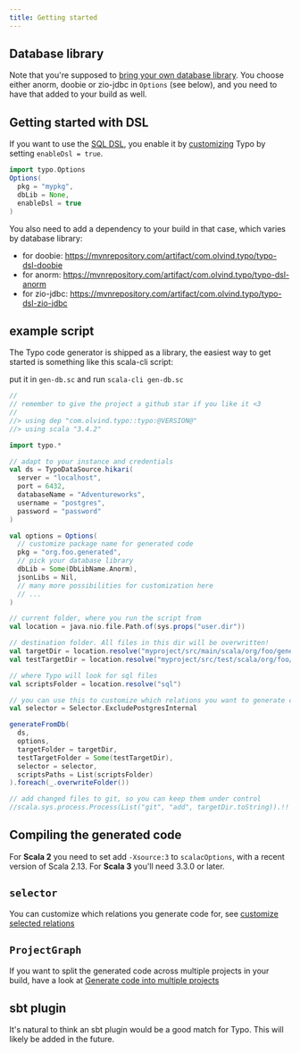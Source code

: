 ```yaml
---
title: Getting started
---
```


## Database library
Note that you're supposed to [bring your own database library](other-features/flexible.md). You choose either anorm, doobie or zio-jdbc in `Options` (see below),
and you need to have that added to your build as well.

## Getting started with DSL

If you want to use the [SQL DSL](what-is/dsl.md), you enable it by [customizing](customization/overview.md) Typo by setting `enableDsl = true`.

```scala mdoc:silent
import typo.Options
Options(
  pkg = "mypkg",
  dbLib = None,
  enableDsl = true
)
```

You also need to add a dependency to your build in that case, which varies by database library:
- for doobie: https://mvnrepository.com/artifact/com.olvind.typo/typo-dsl-doobie
- for anorm: https://mvnrepository.com/artifact/com.olvind.typo/typo-dsl-anorm
- for zio-jdbc: https://mvnrepository.com/artifact/com.olvind.typo/typo-dsl-zio-jdbc

## example script

The Typo code generator is shipped as a library, the easiest way to get started is something like this scala-cli script:

put it in `gen-db.sc` and run `scala-cli gen-db.sc`

```scala mdoc:silent
//
// remember to give the project a github star if you like it <3
//
//> using dep "com.olvind.typo::typo:@VERSION@"
//> using scala "3.4.2"

import typo.*

// adapt to your instance and credentials
val ds = TypoDataSource.hikari(
  server = "localhost", 
  port = 6432, 
  databaseName = "Adventureworks", 
  username = "postgres", 
  password = "password"
)

val options = Options(
  // customize package name for generated code
  pkg = "org.foo.generated",
  // pick your database library
  dbLib = Some(DbLibName.Anorm),
  jsonLibs = Nil,
  // many more possibilities for customization here
  // ...
)

// current folder, where you run the script from
val location = java.nio.file.Path.of(sys.props("user.dir"))

// destination folder. All files in this dir will be overwritten!
val targetDir = location.resolve("myproject/src/main/scala/org/foo/generated")
val testTargetDir = location.resolve("myproject/src/test/scala/org/foo/generated")

// where Typo will look for sql files
val scriptsFolder = location.resolve("sql")

// you can use this to customize which relations you want to generate code for, see below
val selector = Selector.ExcludePostgresInternal

generateFromDb(
  ds,
  options, 
  targetFolder = targetDir,
  testTargetFolder = Some(testTargetDir),
  selector = selector, 
  scriptsPaths = List(scriptsFolder)
).foreach(_.overwriteFolder())

// add changed files to git, so you can keep them under control
//scala.sys.process.Process(List("git", "add", targetDir.toString)).!!
```

## Compiling the generated code

For **Scala 2** you need to set add `-Xsource:3` to `scalacOptions`, with a recent version of Scala 2.13.
For **Scala 3** you'll need 3.3.0 or later.

## `selector`
You can customize which relations you generate code for, see [customize selected relations](customization/customize-selected-relations.md)

## `ProjectGraph`
If you want to split the generated code across multiple projects in your build, have a look at [Generate code into multiple projects](other-features/generate-into-multiple-projects.md)

## sbt plugin
It's natural to think an sbt plugin would be a good match for Typo. This will likely be added in the future.
